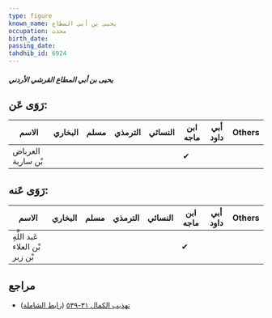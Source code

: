 ```yaml
---
type: figure
known_name: يحيى بن أبي المطاع
occupation: محدث
birth_date:
passing_date:
tahdhib_id: 6924
---
```

##### يحيى بن أبي المطاع القرشي الأردني

## رَوَى عَن:
| الاسم             | البخاري | مسلم | الترمذي | النسائي | ابن ماجه | أبي داود | Others |
| ----------------- | ------- | ---- | ------- | ------- | -------- | -------- | ------ |
| العرباض بْن سارية |         |      |         |         | ✔        |          |        |
## رَوَى عَنه:
| الاسم                           | البخاري | مسلم | الترمذي | النسائي | ابن ماجه | أبي داود | Others |
| ------------------------------- | ------- | ---- | ------- | ------- | -------- | -------- | ------ |
| عَبد اللَّهِ بْن العلاء بْن زبر |         |      |         |         | ✔        |          |        |
## مراجع
- [تهذيب الكمال ٣١-٥٣٩](obsidian://open?vault=Tahdhib-al-Kamal&file=Figures/٦٩٢٤-يحيى%20بن%20أبي%20المطاع%20القرشي%20الأردني) ([رابط الشاملة](https://shamela.ws/book/3722/17087))